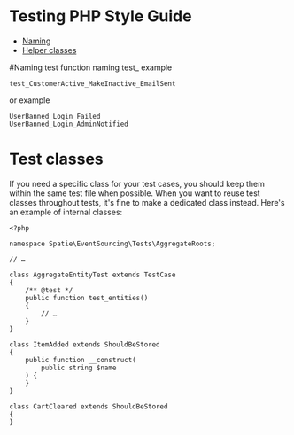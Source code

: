 # Testing PHP Style Guide

- [Naming](#naming)
- [Helper classes](#test-classes)


#Naming
test function naming
test_<State>_<Action>_<Result>
example
```
test_CustomerActive_MakeInactive_EmailSent
```


or
<State>_<Action>_<Result>
example
```
UserBanned_Login_Failed
UserBanned_Login_AdminNotified
```




# Test classes
If you need a specific class for your test cases, you should keep them within the same test file when possible. When you want to reuse test classes throughout tests, it's fine to make a dedicated class instead. Here's an example of internal classes:
```
<?php

namespace Spatie\EventSourcing\Tests\AggregateRoots;

// …

class AggregateEntityTest extends TestCase
{
    /** @test */
    public function test_entities()
    {
        // …
    }
}

class ItemAdded extends ShouldBeStored
{
    public function __construct(
        public string $name
    ) {
    }
}

class CartCleared extends ShouldBeStored
{
}
```

